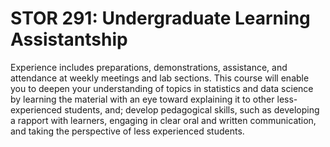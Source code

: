 # STOR 291: Undergraduate Learning Assistantship

Experience includes preparations, demonstrations, assistance, and attendance at weekly meetings and lab sections. This course will enable you to deepen your understanding of topics in statistics and data science by learning the material with an eye toward explaining it to other less-experienced students, and; develop pedagogical skills, such as developing a rapport with learners, engaging in clear oral and written communication, and taking the perspective of less experienced students.